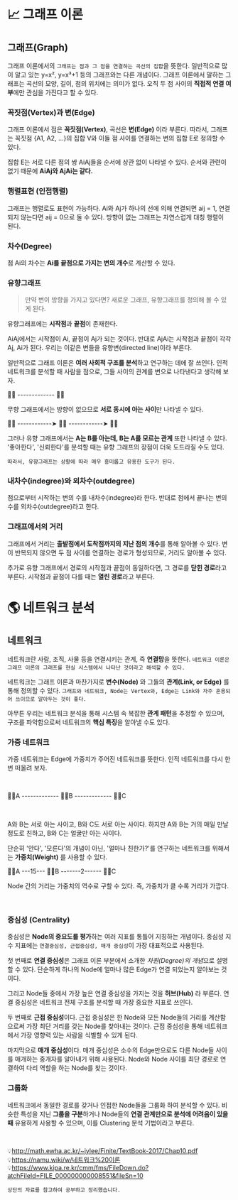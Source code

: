 # 📈 그래프 이론 


## 그래프(Graph)
그래프 이론에서의 `그래프는 점과 그 점을 연결하는 곡선의 집합`을 뜻한다. 일반적으로 많이 알고 있는 y=x², y=x³+1 등의 그래프와는 다른 개념이다. 그래프 이론에서 말하는 그래프는 곡선의 모양, 길이, 점의 위치에는 의미가 없다. 오직 두 점 사이의 **직접적 연결 여부**에만 관심을 가진다고 할 수 있다.


### 꼭짓점(Vertex)과 변(Edge)
그래프 이론에서 점은 **꼭짓점(Vertex)**, 곡선은 **변(Edge)** 이라 부른다.
따라서, 그래프는 꼭짓점 {A1, A2, ...}의 집합 V와 이들 점 사이를 연결하는 변의 집합 E로 정의할 수 있다.

집합 E는 서로 다른 점의 쌍 AiAj들을 순서에 상관 없이 나타낼 수 있다.
순서와 관련이 없기 때문에 **AiAj와 AjAi는 같다.**

### 행렬표현 (인접행렬)
그래프는 행렬로도 표현이 가능하다.
Ai와 Aj가 하나의 선에 의해 연결되면 aij = 1, 연결되지 않는다면 aij = 0으로 둘 수 있다.
방향이 없는 그래프는 자연스럽게 대칭 행렬이 된다.

### 차수(Degree)
점 Ai의 차수는 **Ai를 끝점으로 가지는 변의 개수**로 계산할 수 있다.

### 유향그래프
> 만약 변이 방향을 가지고 있다면? 
> 새로운 그래프, 유향그래프를 정의해 볼 수 있게 된다. 

유향그래프에는 **시작점**과 **끝점**이 존재한다.

AiAj에서는 시작점이 Ai, 끝점이 Aj가 되는 것이다.
반대로 AjAi는 시작점과 끝점이 각각 Aj, Ai가 된다.
우리는 이같은 변들을 유향변(directed line)이라 부른다.
<br/> 

일반적으로 그래프 이론은 **여러 사회적 구조를 분석**하고 연구하는 데에 잘 쓰인다.
인적 네트워크를 분석할 때 사람을 점으로,
그들 사이의 관계를 변으로 나타낸다고 생각해 보자.
<br/> 

🧍‍♂️ ------------- 🧍‍♀️ 

무향 그래프에서는 방향이 없으므로 **서로 동시에 아는 사이**만 나타낼 수 있다.

🧍‍♂️ ------------➤ 🧍‍♀️ ------------➤ 🧍‍♂️

그러나 유향 그래프에서는 **A는 B를 아는데, B는 A를 모르는 관계** 또한 나타낼 수 있다.
'좋아한다', '신뢰한다'를 분석할 때는 유향 그래프의 장점이 더욱 도드라질 수도 있다.

`따라서, 유향그래프는 상황에 따라 매우 흥미롭고 유용한 도구가 된다.`


### 내차수(indegree)와 외차수(outdegree)
점으로부터 시작하는 변의 수를 내차수(indegree)라 한다.
반대로 점에서 끝나는 변의 수를 외차수(outdegree)라고 한다.


### 그래프에서의 거리
그래프에서 거리는 **출발점에서 도착점까지의 지난 점의 개수**를 통해 알아볼 수 있다.
변이 반복되지 않으면 두 점 사이를 연결하는 경로가 형성되므로, 거리도 알아볼 수 있다.

추가로 유향 그래프에서 경로의 시작점과 끝점이 동일하다면, 
그 경로를 **닫힌 경로**라고 부른다.
시작점과 끝점이 다를 때는 **열린 경로**라고 부른다.


# 🌎 네트워크 분석

## 네트워크
네트워크란 사람, 조직, 사물 등을 연결시키는 관계, 즉 **연결망**을 뜻한다.
`네트워크 이론은 그래프 이론의 그래프를 현실 시스템에서 나타난 것이라고 해석할 수 있다.`

네트워크는 그래프 이론과 마찬가지로 
**변수(Node)** 와 그들의 **관계(Link, or Edge)** 를 통해 정의할 수 있다.
`그래프와 네트워크, Node는 Vertex와, Edge는 Link와 자주 혼용되어 쓰이므로 알아두는 것이 좋다.`

아무튼 우리는 네트워크 분석을 통해 시스템 속 복잡한 **관계 패턴**을 추정할 수 있으며, 
구조를 파악함으로써 네트워크의 **핵심 특징**을 알아낼 수도 있다.


### 가중 네트워크
가중 네트워크는 Edge에 가중치가 주어진 네트워크를 뜻한다.
인적 네트워크를 다시 한 번 떠올려 보자.

<br/> 

🧍‍♂️A ------------- 🧍‍♀️B  ------------- 🧍‍♀️C


<br/> 

A와 B는 서로 아는 사이고, B와 C도 서로 아는 사이다.
하지만 A와 B는 거의 매일 만날 정도로 친하고, B와 C는 얼굴만 아는 사이다.


단순히 '안다', '모른다'의 개념이 아닌,
'얼마나 친한가?'를 연구하는 네트워크를 위해서는 **가중치(Weight)** 를 사용할 수 있다.
<br/> 



🧍‍♂️A ---15--- 🧍‍♀️B -------2------ 🧍‍♀️C 

Node 간의 거리는 가중치의 역수로 구할 수 있다.
즉, 가중치가 클 수록 거리가 가깝다.


<br/> 


### 중심성 (Centrality)
중심성은 **Node의 중요도를 평가**하는 여러 지표를 통틀어 지칭하는 개념이다.
중심성 지수 지표에는 `연결중심성, 근접중심성, 매개 중심성`이 가장 대표적으로 사용된다.

첫 번째로 **연결 중심성**은 
그래프 이론 부분에서 소개한 *차원(Degree)의 개념*으로 설명할 수 있다.
단순하게 하나의 Node에 얼마나 많은 Edge가 연결 되었는지 알아보는 것이다.

그리고 Node들 중에서 가장 높은 연결 중심성을 가지는 것을 **허브(Hub)** 라 부른다.
연결 중심성은 네트워크 전체 구조를 분석할 때 가장 중요한 지표로 쓰인다.

두 번째로 **근접 중심성**이다.
근접 중심성은 한 Node와 모든 Node들의 거리를 계산함으로써 
가장 최단 거리를 갖는 Node를 찾아내는 것이다.
근접 중심성을 통해 네트워크에서 가장 영향력 있는 사람을 식별할 수 있게 된다.

마지막으로 **매개 중심성**이다.
매개 중심성은 소수의 Edge만으로도 다른 Node들 사이를 매개하는 중개자를 알아내기 위해 사용된다.
Node와 Node 사이를 최단 경로로 연결하여 다리 역할을 하는 Node를 찾는 것이다.
 

### 그룹화
네트워크에서 동일한 경로를 갖거나 인접한 Node들을 그룹화 하여 분석할 수 있다.
비슷한 특성을 지닌 **그룹을 구분**하거나 Node들의 **연결 관계만으로 분석에 어려움이 있을 때** 유용하게 사용할 수 있으며, 이를 Clustering 분석 기법이라고 부른다.


<br/> 


💡http://math.ewha.ac.kr/~jylee/Finite/TextBook-2017/Chap10.pdf <br>
💡https://namu.wiki/w/네트워크%20이론 <br>
💡https://www.kipa.re.kr/cmm/fms/FileDown.do?atchFileId=FILE_000000000008551&fileSn=10 <br>

`상단의 자료를 참고하여 공부하고 정리했습니다.`
